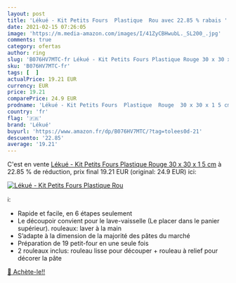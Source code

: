 ```yaml
---
layout: post
title: 'Lékué - Kit Petits Fours  Plastique  Rou avec 22.85 % rabais '
date: 2021-02-15 07:26:05
image: 'https://m.media-amazon.com/images/I/41ZyCBHwubL._SL200_.jpg'
comments: true
category: ofertas
author: ring
slug: 'B076HV7MTC-fr Lékué - Kit Petits Fours Plastique Rouge 30 x 30 x 1 5 cm'
sku: 'B076HV7MTC-fr'
tags: [  ]
actualPrice: 19.21 EUR
currency: EUR
price: 19.21
comparePrice: 24.9 EUR
prodname: 'Lékué - Kit Petits Fours  Plastique  Rouge  30 x 30 x 1 5 cm'
country: 'fr'
flag: '🇫🇷'
brand: 'Lékué'
buyurl: 'https://www.amazon.fr/dp/B076HV7MTC/?tag=tolees0d-21'
descuento: '22.85'
average: '19.21'
---
```


C'est en vente [Lékué - Kit Petits Fours  Plastique  Rouge  30 x 30 x 1 5 cm](https://www.amazon.fr/dp/B076HV7MTC/?tag=tolees0d-21)  à  22.85 % de réduction, prix final  19.21 EUR (original: 24.9 EUR) ici:

[![Lékué - Kit Petits Fours  Plastique  Rou](https://m.media-amazon.com/images/I/41ZyCBHwubL._SL200_.jpg)](https://www.amazon.fr/dp/B076HV7MTC/?tag=tolees0d-21)

ℹ️:

- Rapide et facile, en 6 étapes seulement
- Le découpoir convient pour le lave-vaisselle (Le placer dans le panier supérieur). rouleaux: laver à la main
- S’adapte à la dimension de la majorité des pâtes du marché
- Préparation de 19 petit-four en une seule fois
- 2 rouleaux inclus: rouleau lisse pour découper + rouleau à relief pour décorer la pâte

[🛒 Achète-le!!](https://www.amazon.fr/dp/B076HV7MTC/?tag=tolees0d-21)
